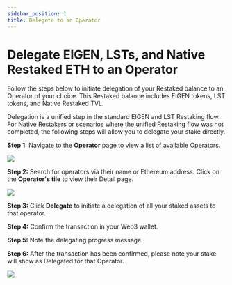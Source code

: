 ```yaml
---
sidebar_position: 1
title: Delegate to an Operator
---
```


# Delegate EIGEN, LSTs, and Native Restaked ETH to an Operator

Follow the steps below to initiate delegation of your Restaked balance to an Operator of your choice. This Restaked balance includes EIGEN tokens, LST tokens, and Native Restaked TVL.

Delegation is a unified step in the standard EIGEN and LST Restaking flow. For Native Restakers or scenarios where the unified Restaking flow was not completed, the following steps will allow you to delegate your stake directly.



**Step 1:** Navigate to the **Operator** page to view a list of available Operators.

![](/img/restake-guides/delegate-1.png)

**Step 2:** Search for operators via their name or Ethereum address. Click on the **Operator's tile** to view their Detail page.

![](/img/restake-guides/delegate-2.png)

**Step 3:** Click **Delegate** to initiate a delegation of all your staked assets to that operator.

**Step 4:** Confirm the transaction in your Web3 wallet.

**Step 5:** Note the delegating progress message.

**Step 6:** After the transaction has been confirmed, please note your stake will show as Delegated for that Operator.

![](/img/restake-guides/delegate-3.png)